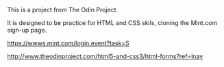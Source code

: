This is a project from The Odin Project.

It is designed to be practice for HTML and CSS skils, cloning the Mint.com sign-up page. 

https://wwws.mint.com/login.event?task=S

http://www.theodinproject.com/html5-and-css3/html-forms?ref=lnav

